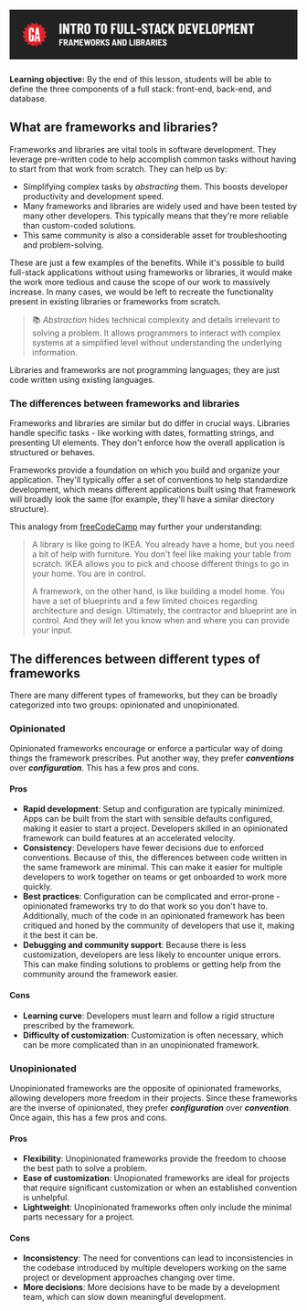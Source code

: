 # ![Intro to Full Stack Development - Frameworks and Libraries](./assets/hero.png)

**Learning objective:** By the end of this lesson, students will be able to define the three components of a full stack: front-end, back-end, and database.

## What are frameworks and libraries?

Frameworks and libraries are vital tools in software development. They leverage pre-written code to help accomplish common tasks without having to start from that work from scratch. They can help us by:

- Simplifying complex tasks by *abstracting* them. This boosts developer productivity and development speed.
- Many frameworks and libraries are widely used and have been tested by many other developers. This typically means that they're more reliable than custom-coded solutions.
- This same community is also a considerable asset for troubleshooting and problem-solving.

These are just a few examples of the benefits. While it's possible to build full-stack applications without using frameworks or libraries, it would make the work more tedious and cause the scope of our work to massively increase. In many cases, we would be left to recreate the functionality present in existing libraries or frameworks from scratch.

> 📚 *Abstraction* hides technical complexity and details irrelevant to solving a problem. It allows programmers to interact with complex systems at a simplified level without understanding the underlying information.

Libraries and frameworks are not programming languages; they are just code written using existing languages.

### The differences between frameworks and libraries

Frameworks and libraries are similar but do differ in crucial ways. Libraries handle specific tasks - like working with dates, formatting strings, and presenting UI elements. They don't enforce how the overall application is structured or behaves.

Frameworks provide a foundation on which you build and organize your application. They'll typically offer a set of conventions to help standardize development, which means different applications built using that framework will broadly look the same (for example, they'll have a similar directory structure).

This analogy from [freeCodeCamp](https://www.freecodecamp.org/news/the-difference-between-a-framework-and-a-library-bd133054023f/) may further your understanding:

>A library is like going to IKEA. You already have a home, but you need a bit of help with furniture. You don't feel like making your table from scratch. IKEA allows you to pick and choose different things to go in your home. You are in control.
>
> A framework, on the other hand, is like building a model home. You have a set of blueprints and a few limited choices regarding architecture and design. Ultimately, the contractor and blueprint are in control. And they will let you know when and where you can provide your input.

## The differences between different types of frameworks

There are many different types of frameworks, but they can be broadly categorized into two groups: opinionated and unopinionated.

### Opinionated

Opinionated frameworks encourage or enforce a particular way of doing things the framework prescribes. Put another way, they prefer ***conventions*** over ***configuration***. This has a few pros and cons.

#### Pros

- **Rapid development**: Setup and configuration are typically minimized. Apps can be built from the start with sensible defaults configured, making it easier to start a project. Developers skilled in an opinionated framework can build features at an accelerated velocity.
- **Consistency**: Developers have fewer decisions due to enforced conventions. Because of this, the differences between code written in the same framework are minimal. This can make it easier for multiple developers to work together on teams or get onboarded to work more quickly.
- **Best practices**: Configuration can be complicated and error-prone - opinionated frameworks try to do that work so you don't have to. Additionally, much of the code in an opinionated framework has been critiqued and honed by the community of developers that use it, making it the best it can be.
- **Debugging and community support**: Because there is less customization, developers are less likely to encounter unique errors. This can make finding solutions to problems or getting help from the community around the framework easier.

#### Cons

- **Learning curve**: Developers must learn and follow a rigid structure prescribed by the framework.
- **Difficulty of customization**: Customization is often necessary, which can be more complicated than in an unopinionated framework.

### Unopinionated

Unopinionated frameworks are the opposite of opinionated frameworks, allowing developers more freedom in their projects. Since these frameworks are the inverse of opinionated, they prefer ***configuration*** over ***convention***. Once again, this has a few pros and cons.

#### Pros

- **Flexibility**: Unopinionated frameworks provide the freedom to choose the best path to solve a problem.
- **Ease of customization**: Unopionated frameworks are ideal for projects that require significant customization or when an established convention is unhelpful.
- **Lightweight**: Unopinionated frameworks often only include the minimal parts necessary for a project.

#### Cons

- **Inconsistency**: The need for conventions can lead to inconsistencies in the codebase introduced by multiple developers working on the same project or development approaches changing over time.
- **More decisions**: More decisions have to be made by a development team, which can slow down meaningful development.
